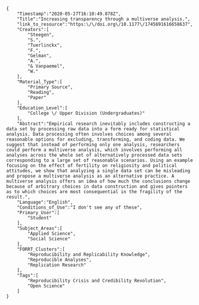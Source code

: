 
    {
        "Timestamp":"2020-05-27T16:10:49.878Z",
        "Title":"Increasing transparency through a multiverse analysis.",
        "link_to_resource":"https:\/\/doi.org\/10.1177\/1745691616658637",
        "Creators":[
            "Steegen",
            "S.",
            "Tuerlinckx",
            "F.",
            "Gelman",
            "A.",
            "& Vanpaemel",
            "W."
        ],
        "Material_Type":[
            "Primary Source",
            "Reading",
            "Paper"
        ],
        "Education_Level":[
            "College \/ Upper Division (Undergraduates)"
        ],
        "Abstract":"Empirical research inevitably includes constructing a data set by processing raw data into a form ready for statistical analysis. Data processing often involves choices among several reasonable options for excluding, transforming, and coding data. We suggest that instead of performing only one analysis, researchers could perform a multiverse analysis, which involves performing all analyses across the whole set of alternatively processed data sets corresponding to a large set of reasonable scenarios. Using an example focusing on the effect of fertility on religiosity and political attitudes, we show that analyzing a single data set can be misleading and propose a multiverse analysis as an alternative practice. A multiverse analysis offers an idea of how much the conclusions change because of arbitrary choices in data construction and gives pointers as to which choices are most consequential in the fragility of the result.",
        "Language":"English",
        "Conditions_of_Use":"I don't see any of these",
        "Primary_User":[
            "Student"
        ],
        "Subject_Areas":[
            "Applied Science",
            "Social Science"
        ],
        "FORRT_Clusters":[
            "Reproducibility and Replicability Knowledge",
            "Reproducible Analyses",
            "Replication Research"
        ],
        "Tags":[
            "Reproducibility Crisis and Credibility Revolution",
            "Open Science"
        ]
    }
